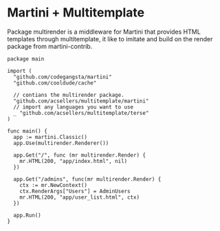 Martini + Multitemplate
=======================

Package multirender is a middleware for Martini that provides HTML
templates through multitemplate, it like to imitate and build on the
render package from martini-contrib.

```
package main

import (
  "github.com/codegangsta/martini"
  "github.com/cooldude/cache"

  // contians the multirender package.
  "github.com/acsellers/multitemplate/martini"
  // import any languages you want to use
  _ "github.com/acsellers/multitemplate/terse"
)

func main() {
  app := martini.Classic()
  app.Use(multirender.Renderer())

  app.Get("/", func (mr multirender.Render) {
    mr.HTML(200, "app/index.html", nil)
  })

  app.Get("/admins", func(mr multirender.Render) {
    ctx := mr.NewContext()
    ctx.RenderArgs["Users"] = AdminUsers
    mr.HTML(200, "app/user_list.html", ctx)
  })

  app.Run()
}
```

